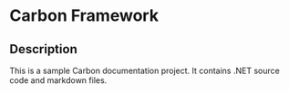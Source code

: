 ﻿# Carbon Framework
## Description
This is a sample Carbon documentation project. It contains .NET source code and markdown files.